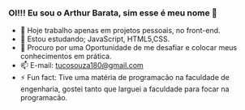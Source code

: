 ### OI!!! Eu sou o Arthur Barata, sim esse é meu nome 👋


- 🔭 Hoje trabalho apenas em projetos pessoais, no front-end.
- 🌱 Estou estudando; JavaScript, HTML5,CSS.
- 👯 Procuro por uma Oportunidade de me desafiar e colocar meus conhecimentos em prática.
- 📫 E-mail: tucosouza180@gmail.com
- ⚡ Fun fact: Tive uma matéria de programacão na faculdade de engenharia, gostei tanto que larguei a faculdade para focar na programacão.


